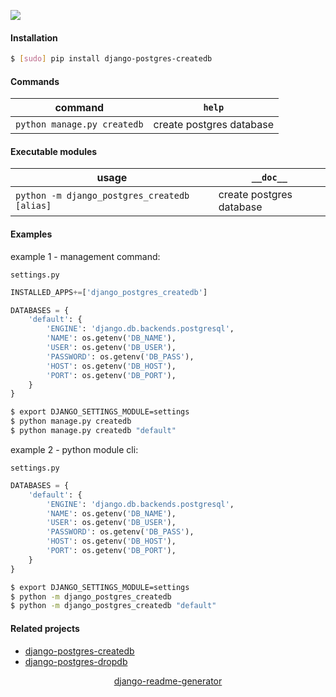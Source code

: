 <!--
https://pypi.org/project/readme-generator/
https://pypi.org/project/python-readme-generator/
https://pypi.org/project/django-readme-generator/
-->

[![](https://img.shields.io/pypi/pyversions/django-postgres-createdb.svg?longCache=True)](https://pypi.org/project/django-postgres-createdb/)

#### Installation
```bash
$ [sudo] pip install django-postgres-createdb
```

#### Commands
command|`help`
-|-
`python manage.py createdb` |create postgres database

#### Executable modules
usage|`__doc__`
-|-
`python -m django_postgres_createdb [alias]` |create postgres database

#### Examples
example 1 - management command:

`settings.py`

```python
INSTALLED_APPS+=['django_postgres_createdb']

DATABASES = {
    'default': {
        'ENGINE': 'django.db.backends.postgresql',
        'NAME': os.getenv('DB_NAME'),
        'USER': os.getenv('DB_USER'),
        'PASSWORD': os.getenv('DB_PASS'),
        'HOST': os.getenv('DB_HOST'),
        'PORT': os.getenv('DB_PORT'),
    }
}
```

```bash
$ export DJANGO_SETTINGS_MODULE=settings
$ python manage.py createdb
$ python manage.py createdb "default"
```

example 2 - python module cli:

`settings.py`

```python
DATABASES = {
    'default': {
        'ENGINE': 'django.db.backends.postgresql',
        'NAME': os.getenv('DB_NAME'),
        'USER': os.getenv('DB_USER'),
        'PASSWORD': os.getenv('DB_PASS'),
        'HOST': os.getenv('DB_HOST'),
        'PORT': os.getenv('DB_PORT'),
    }
}
```

```bash
$ export DJANGO_SETTINGS_MODULE=settings
$ python -m django_postgres_createdb
$ python -m django_postgres_createdb "default"
```

#### Related projects
+   [django-postgres-createdb](https://pypi.org/project/django-postgres-createdb/)
+   [django-postgres-dropdb](https://pypi.org/project/django-postgres-dropdb/)

<p align="center">
    <a href="https://pypi.org/project/django-readme-generator/">django-readme-generator</a>
</p>